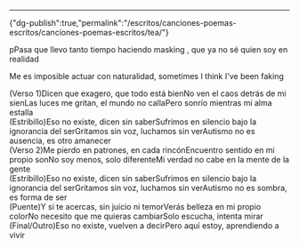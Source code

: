 ---
{"dg-publish":true,"permalink":"/escritos/canciones-poemas-escritos/canciones-poemas-escritos/tea/"}

 

pPasa que llevo tanto tiempo haciendo masking , que ya no sé quien soy en realidad

Me es imposible actuar con naturalidad, sometimes I think I've been faking

(Verso 1)Dicen que exagero, que todo está bienNo ven el caos detrás de mi sienLas luces me gritan, el mundo no callaPero sonrío mientras mi alma estalla  
(Estribillo)Eso no existe, dicen sin saberSufrimos en silencio bajo la ignorancia del serGritamos sin voz, luchamos sin verAutismo no es ausencia, es otro amanecer  
(Verso 2)Me pierdo en patrones, en cada rincónEncuentro sentido en mi propio sonNo soy menos, solo diferenteMi verdad no cabe en la mente de la gente  
(Estribillo)Eso no existe, dicen sin saberSufrimos en silencio bajo la ignorancia del serGritamos sin voz, luchamos sin verAutismo no es sombra, es forma de ser  
(Puente)Y si te acercas, sin juicio ni temorVerás belleza en mi propio colorNo necesito que me quieras cambiarSolo escucha, intenta mirar  
(Final/Outro)Eso no existe, vuelven a decirPero aquí estoy, aprendiendo a vivir
